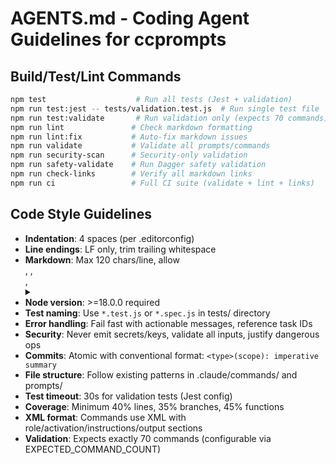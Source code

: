 # AGENTS.md - Coding Agent Guidelines for ccprompts

## Build/Test/Lint Commands

```bash
npm test                    # Run all tests (Jest + validation)
npm run test:jest -- tests/validation.test.js  # Run single test file
npm run test:validate       # Run validation only (expects 70 commands)
npm run lint               # Check markdown formatting
npm run lint:fix           # Auto-fix markdown issues
npm run validate           # Validate all prompts/commands
npm run security-scan      # Security-only validation
npm run safety-validate    # Run Dagger safety validation
npm run check-links        # Verify all markdown links
npm run ci                 # Full CI suite (validate + lint + links)
```

## Code Style Guidelines

- **Indentation**: 4 spaces (per .editorconfig)
- **Line endings**: LF only, trim trailing whitespace
- **Markdown**: Max 120 chars/line, allow <div>, <img>, <br>, <details>, <summary>
- **Node version**: >=18.0.0 required
- **Test naming**: Use `*.test.js` or `*.spec.js` in tests/ directory
- **Error handling**: Fail fast with actionable messages, reference task IDs
- **Security**: Never emit secrets/keys, validate all inputs, justify dangerous ops
- **Commits**: Atomic with conventional format: `<type>(scope): imperative summary`
- **File structure**: Follow existing patterns in .claude/commands/ and prompts/
- **Test timeout**: 30s for validation tests (Jest config)
- **Coverage**: Minimum 40% lines, 35% branches, 45% functions
- **XML format**: Commands use XML with role/activation/instructions/output sections
- **Validation**: Expects exactly 70 commands (configurable via EXPECTED_COMMAND_COUNT)

